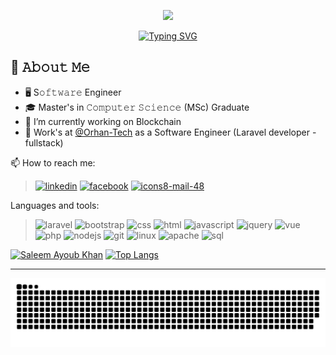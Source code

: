 <p align="center">
  <img src= "https://komarev.com/ghpvc/?username=saleem189&style=for-the-badge">
</p>
<p align="center">
  <a href="https://git.io/typing-svg"><img src="https://readme-typing-svg.demolab.com?font=Fira+Code&pause=1000&width=435&lines=Hi+!+I+am+Saleem+Ayoub+Khan;i+am+a+software+engineer;from+Pakistan+%E2%9D%A4%EF%B8%8F" alt="Typing SVG" /></a>
</p>

<!-- ![saleem-banner](https://user-images.githubusercontent.com/75361545/205715331-9892fb85-bd6c-4836-b103-bf36e969e086.png) -->


## :book: 𝙰𝚋𝚘𝚞𝚝 𝙼𝚎
- 🖥 S𝚘𝚏𝚝𝚠𝚊𝚛𝚎 Engineer
- 🎓 Master's in 𝙲𝚘𝚖𝚙𝚞𝚝𝚎𝚛 𝚂𝚌𝚒𝚎𝚗𝚌𝚎 (MSc) Graduate 
- 🔭 I’m currently working on Blockchain
- :office: Work's at [@Orhan-Tech](https://github.com/Orhan-Tech) as a Software Engineer (Laravel developer -fullstack)

📫 How to reach me: 
>[![linkedin](https://user-images.githubusercontent.com/75361545/205706651-63e48c3d-3a9e-4a0a-902f-8d05995981eb.png)](https://www.linkedin.com/in/saleem-ayoub-20bb581b8/) [![facebook](https://user-images.githubusercontent.com/75361545/205706992-d80cc626-4377-4e5b-b359-890963f60a43.png)](https://www.facebook.com/people/Saleem-Ayub-Khan/100007867452421/)  [![icons8-mail-48](https://user-images.githubusercontent.com/75361545/205708010-1b0de459-a10c-4d44-b649-5005f6038763.png)](mailto:saleemayoub1@gmail.com?subject=[GitHub]%20Source%20Han%20Sans)

<!--  Tools sections  -->
Languages and tools:

>  ![laravel](https://user-images.githubusercontent.com/75361545/205700594-f4fb0d45-332a-4d0d-990f-e6491acf83d7.png) ![bootstrap](https://user-images.githubusercontent.com/75361545/205698380-fcabfec1-bc5f-48f9-a0ae-8195cda0981a.png) ![css](https://user-images.githubusercontent.com/75361545/205703117-86e93863-7fd5-4307-a73f-a45e63f1290b.png) ![html](https://user-images.githubusercontent.com/75361545/205703107-f25dc658-ac09-4326-8b06-eaf03376cc92.png) ![javascript](https://user-images.githubusercontent.com/75361545/205698177-049ce534-9f19-4f60-aa10-f5ada31ada9d.png) ![jquery](https://user-images.githubusercontent.com/75361545/205698308-bb29e2f9-c082-49b7-b09a-cb9dec526f6c.png) ![vue](https://user-images.githubusercontent.com/75361545/205701569-d54e582c-f61c-4aed-aab8-990772b5285f.png) ![php](https://user-images.githubusercontent.com/75361545/205698843-99cd9563-9337-4dbb-83e7-2db70b39bf08.png) ![nodejs](https://user-images.githubusercontent.com/75361545/205702455-80557da0-9e7a-44d4-a766-ca4ec541292b.png) ![git](https://user-images.githubusercontent.com/75361545/205700966-c9f1c0b6-24c6-4453-a007-a51b47376908.png) ![linux](https://user-images.githubusercontent.com/75361545/205698318-468c188c-be76-4b05-9d58-f204bd6f031d.png) ![apache](https://user-images.githubusercontent.com/75361545/205701208-0893ddb6-2017-453e-a35d-3ba76899efde.png) ![sql](https://user-images.githubusercontent.com/75361545/205698297-a4656b08-d931-4f9c-9aa6-e2ec33d14ffe.png) 

<!--  Stats sections  -->

[![Saleem Ayoub Khan](https://github-readme-stats.vercel.app/api?username=saleem189&count_private=true&show_icons=true&theme=light)]([https://github.com/anuraghazra/github-readme-stats](https://github.com/saleem189/saleem189)) [![Top Langs](https://github-readme-stats.vercel.app/api/top-langs/?username=saleem189&count_private=true&show_icons=true&theme=light&layout=compact)]([https://github.com/anuraghazra/github-readme-stats](https://github.com/saleem189/saleem189))

---

![dist/github-contribution-grid-snake.svg](https://raw.githubusercontent.com/saleem189/saleem189/output/github-contribution-grid-snake.svg#gh-light-mode-only)
<!-- ![dist/github-contribution-grid-snake.svg](https://raw.githubusercontent.com/saleem189/saleem189/output/github-contribution-grid-snake.svg#gh-dark-mode-only) -->


